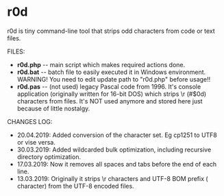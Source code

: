 # r0d
r0d is tiny command-line tool that strips odd characters from code or text files.

<p>FILES:</p>
<ul>
  <li><b>r0d.php</b> -- main script which makes required actions done.</li>
  <li><b>r0d.bat</b> -- batch file to easily executed it in Windows environment. WARNING! You need to edit update path to "r0d.php" before usage!!</li>
  <li><b>r0d.pas</b> -- (not used) legacy Pascal code from 1996. It's console application (originally written for 16-bit DOS) which strips \r (#$0d) characters from files. It's NOT used anymore and stored here just because of little nostalgy.</li>
</ul>

<p>CHANGES LOG:</p>
<ul>
  <li>20.04.2019: Added conversion of the character set. Eg cp1251 to UTF8 or vise versa.</li>
  <li>30.03.2019: Added wildcarded bulk optimization, including recursive directory optimization.</li>
  <li>17.03.2019: Now it removes all spaces and tabs before the end of each line.</li>
  <li>13.03.2019: Originally it strips \r characters and UTF-8 BOM prefix (&#65279 character) from the UTF-8 encoded files.</li>
<ul>

